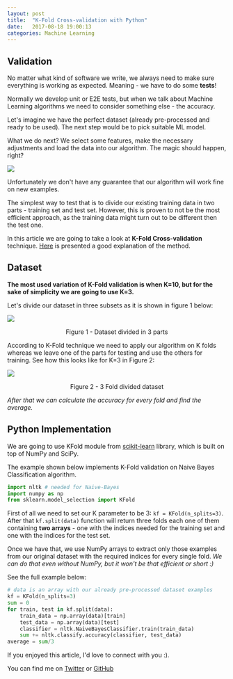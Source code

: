 ```yaml
---
layout: post
title:  "K-Fold Cross-validation with Python"
date:   2017-08-18 19:00:13
categories: Machine Learning
---
```


## Validation

No matter what kind of software we write, we always need to make sure everything is working as expected. Meaning - we have to do some __tests__!

Normally we develop unit or E2E tests, but when we talk about Machine Learning algorithms we need to consider something else - the accuracy.

Let's imagine we have the perfect dataset (already pre-processed and ready to be used). The next step would be to pick suitable ML model.

What we do next? We select some features, make the necessary adjustments and load the data into our algorithm. The magic should happen, right?

<img src="{{ site.baseurl }}/images/magic.gif">

Unfortunately we don't have any guarantee that our algorithm will work fine on new examples. 

The simplest way to test that is to divide our existing training data in two parts - training set  and test set. However, this is proven to not be 
the most efficient approach, as the training data might turn out to be different then the test one. 

In this article we are going to take a look at **K-Fold Cross-validation** technique. [Here](https://www.cs.cmu.edu/~schneide/tut5/node42.html) is presented a good explanation of the method.


## Dataset

**The most used variation of K-Fold validation is when K=10, but for the sake of simplicity we are going to use K=3.**

Let's divide our dataset in three subsets as it is shown in figure 1 below:

<img src="{{ site.baseurl }}/images/dataset1.jpg">

<p style="text-align: center;">Figure 1 - Dataset divided in 3 parts</p>

According to K-Fold technique we need to apply our algorithm on K folds whereas we leave one of the parts for testing and use the others for training.
See how this looks like for K=3 in Figure 2:

<img src="{{ site.baseurl }}/images/dataset2.jpg">

<p style="text-align: center;">Figure 2 - 3 Fold divided dataset</p>

*After that we can calculate the accuracy for every fold and find the average.*

## Python Implementation

We are going to use KFold module from [scikit-learn](http://scikit-learn.org/stable/) library, which is built on top of NumPy and SciPy.

The example shown below implements K-Fold validation on Naive Bayes Classification algorithm.

```python
import nltk # needed for Naive-Bayes
import numpy as np
from sklearn.model_selection import KFold
```

First of all we need to set our K parameter to be 3: `kf = KFold(n_splits=3)`.
After that `kf.split(data)` function will return three folds each one of them containing **two arrays** - one with the indices needed 
for the training set and one with the indices for the test set.  

Once we have that, we use NumPy arrays to extract only those examples from our original dataset with the required indices for every single fold.
*We can do that even without NumPy, but it won't be that efficient or short :)*

See the full example below:

```python
# data is an array with our already pre-processed dataset examples
kf = KFold(n_splits=3)
sum = 0
for train, test in kf.split(data):
    train_data = np.array(data)[train]
    test_data = np.array(data)[test]
    classifier = nltk.NaiveBayesClassifier.train(train_data)
    sum += nltk.classify.accuracy(classifier, test_data)
average = sum/3
```

If you enjoyed this article, I'd love to connect with you :). 

You can find me on [Twitter](https://twitter.com/lili_vs) or [GitHub](https://github.com/lilia-simeonova)
